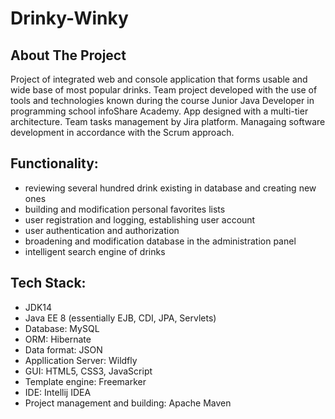 # Drinky-Winky

<!-- ABOUT THE PROJECT -->
## About The Project

Project of integrated web and console application that forms usable and wide base of most popular drinks. Team project developed with the use of tools and technologies known during the course Junior Java Developer in programming school infoShare Academy. App designed with a multi-tier architecture. Team tasks management by Jira platform. Managaing software development in accordance with the Scrum approach.

## Functionality:
- reviewing several hundred drink existing in database and creating new ones
- building and modification personal favorites lists
- user registration and logging, establishing user account
- user authentication and authorization
- broadening and modification database in the administration panel
- intelligent search engine of drinks

## Tech Stack:
- JDK14
- Java EE 8 (essentially EJB, CDI, JPA, Servlets)
- Database: MySQL
- ORM: Hibernate 
- Data format: JSON
- Appllication Server: Wildfly 
- GUI: HTML5, CSS3, JavaScript
- Template engine: Freemarker 
- IDE: Intellij IDEA 
- Project management and building: Apache Maven




